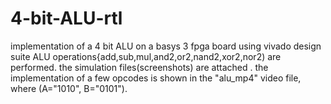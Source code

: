 # 4-bit-ALU-rtl
implementation of a 4 bit ALU on a basys 3 fpga board using vivado design suite
ALU operations{add,sub,mul,and2,or2,nand2,xor2,nor2) are performed.
the simulation files(screenshots) are attached .
the implementation of a few opcodes is shown in the "alu_mp4" video file, where (A="1010", B="0101").
